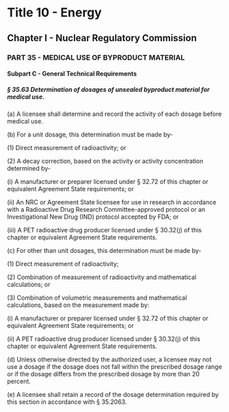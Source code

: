
# Title 10 - Energy
## Chapter I - Nuclear Regulatory Commission
### PART 35 - MEDICAL USE OF BYPRODUCT MATERIAL
#### Subpart C - General Technical Requirements
##### § 35.63 Determination of dosages of unsealed byproduct material for medical use.

(a) A licensee shall determine and record the activity of each dosage before medical use.

(b) For a unit dosage, this determination must be made by-

(1) Direct measurement of radioactivity; or

(2) A decay correction, based on the activity or activity concentration determined by-

(i) A manufacturer or preparer licensed under § 32.72 of this chapter or equivalent Agreement State requirements; or

(ii) An NRC or Agreement State licensee for use in research in accordance with a Radioactive Drug Research Committee-approved protocol or an Investigational New Drug (IND) protocol accepted by FDA; or

(iii) A PET radioactive drug producer licensed under § 30.32(j) of this chapter or equivalent Agreement State requirements.

(c) For other than unit dosages, this determination must be made by-

(1) Direct measurement of radioactivity;

(2) Combination of measurement of radioactivity and mathematical calculations; or

(3) Combination of volumetric measurements and mathematical calculations, based on the measurement made by:

(i) A manufacturer or preparer licensed under § 32.72 of this chapter or equivalent Agreement State requirements; or

(ii) A PET radioactive drug producer licensed under § 30.32(j) of this chapter or equivalent Agreement State requirements.

(d) Unless otherwise directed by the authorized user, a licensee may not use a dosage if the dosage does not fall within the prescribed dosage range or if the dosage differs from the prescribed dosage by more than 20 percent.

(e) A licensee shall retain a record of the dosage determination required by this section in accordance with § 35.2063.
